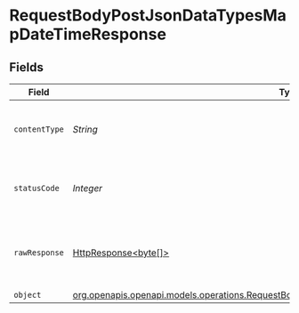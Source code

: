 # RequestBodyPostJsonDataTypesMapDateTimeResponse


## Fields

| Field                                                                                                                                                                        | Type                                                                                                                                                                         | Required                                                                                                                                                                     | Description                                                                                                                                                                  |
| ---------------------------------------------------------------------------------------------------------------------------------------------------------------------------- | ---------------------------------------------------------------------------------------------------------------------------------------------------------------------------- | ---------------------------------------------------------------------------------------------------------------------------------------------------------------------------- | ---------------------------------------------------------------------------------------------------------------------------------------------------------------------------- |
| `contentType`                                                                                                                                                                | *String*                                                                                                                                                                     | :heavy_check_mark:                                                                                                                                                           | HTTP response content type for this operation                                                                                                                                |
| `statusCode`                                                                                                                                                                 | *Integer*                                                                                                                                                                    | :heavy_check_mark:                                                                                                                                                           | HTTP response status code for this operation                                                                                                                                 |
| `rawResponse`                                                                                                                                                                | [HttpResponse<byte[]>](https://docs.oracle.com/en/java/javase/11/docs/api/java.net.http/java/net/http/HttpResponse.html)                                                     | :heavy_minus_sign:                                                                                                                                                           | Raw HTTP response; suitable for custom response parsing                                                                                                                      |
| `object`                                                                                                                                                                     | [org.openapis.openapi.models.operations.RequestBodyPostJsonDataTypesMapDateTimeResponseBody](../../models/operations/RequestBodyPostJsonDataTypesMapDateTimeResponseBody.md) | :heavy_minus_sign:                                                                                                                                                           | OK                                                                                                                                                                           |